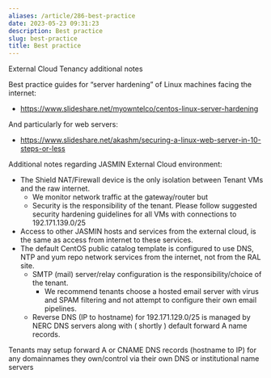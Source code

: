 ```yaml
---
aliases: /article/286-best-practice
date: 2023-05-23 09:31:23
description: Best practice
slug: best-practice
title: Best practice
---
```


External Cloud Tenancy additional notes

Best practice guides for “server hardening” of Linux machines facing the
internet:

  * <https://www.slideshare.net/myowntelco/centos-linux-server-hardening>

And particularly for web servers:

  * <https://www.slideshare.net/akashm/securing-a-linux-web-server-in-10-steps-or-less>

Additional notes regarding JASMIN External Cloud environment:

  * The Shield NAT/Firewall device is the only isolation between Tenant VMs and the raw internet. 
    * We monitor network traffic at the gateway/router but
    * Security is the responsibility of the tenant. Please follow suggested security hardening guidelines for all VMs with connections to 192.171.139.0/25
  * Access to other JASMIN hosts and services from the external cloud, is the same as access from internet to these services.
  * The default CentOS public catalog template is configured to use DNS, NTP and yum repo network services from the internet, not from the RAL site. 
    * SMTP (mail) server/relay configuration is the responsibility/choice of the tenant. 
      * We recommend tenants choose a hosted email server with virus and SPAM filtering and not attempt to configure their own email pipelines.
    * Reverse DNS (IP to hostname) for 192.171.129.0/25 is managed by NERC DNS servers along with ( shortly ) default forward A name records.

Tenants may setup forward A or CNAME DNS records (hostname to IP) for any
domainnames they own/control via their own DNS or institutional name servers

#


